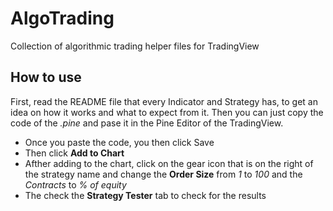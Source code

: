 # AlgoTrading
Collection of algorithmic trading helper files for TradingView

## How to use
First, read the README file that every Indicator and Strategy has, to get an idea on how it works and what to expect from it. Then you can just copy the code of the *.pine* and pase it in the Pine Editor of the TradingView. 
- Once you paste the code, you then click Save
- Then click **Add to Chart**
- Afther adding to the chart, click on the gear icon that is on the right of the strategy name and change the **Order Size** from _1_ to _100_ and the _Contracts_ to _% of equity_
- The check the **Strategy Tester** tab to check for the results 
